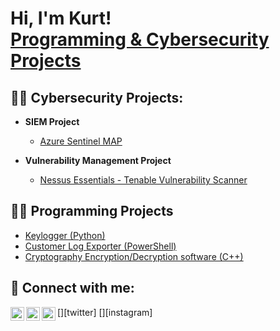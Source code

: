 <h1>Hi, I'm Kurt! <br/><a href="https://www.linkedin.com/in/kurtroy-haye-15804159/">Programming & Cybersecurity Projects</a></h1>

<h2>👨‍💻 Cybersecurity Projects:</h2>

- <b>SIEM Project</b>
  - [Azure Sentinel MAP](https://github.com/kurtroyhaye/Azure-Sentinel-SIEM-Project)

- <b>Vulnerability Management Project</b>
  - [Nessus Essentials - Tenable Vulnerability Scanner](https://github.com/kurtroyhaye/Nessus-Vulnerability-Management-Project)



<h2>👨‍💻 Programming Projects</h2>

- [Keylogger (Python)]([https://www.youtube.com/watch?v=a83ASGn_V_s](https://github.com/kurtroyhaye/Keylogger))
- [Customer Log Exporter (PowerShell)]([https://www.youtube.com/watch?v=uHy3oM7NnoU](https://github.com/kurtroyhaye/Custom-Security-Log-Exporter))
- [Cryptography Encryption/Decryption software (C++)]([https://www.youtube.com/watch?v=N-L9hklSlNk](https://github.com/kurtroyhaye/Cryptography-Project))

<h2> 🤳 Connect with me:</h2>

[<img align="left" alt="JoshMadakor | Twitter" width="22px" src="https://cdn.jsdelivr.net/npm/simple-icons@v3/icons/twitter.svg" />][twitter]
[<img align="left" alt="JoshMadakor | LinkedIn" width="22px" src="https://cdn.jsdelivr.net/npm/simple-icons@v3/icons/linkedin.svg" />][linkedin]
[<img align="left" alt="JoshMadakor | Instagram" width="22px" src="https://cdn.jsdelivr.net/npm/simple-icons@v3/icons/instagram.svg" />][instagram]


[linkedin]: linkedin.com/in/kurtroy-haye-15804159

<!--
 is a ✨ _special_ ✨ repository because its `README.md` (this file) appears on your GitHub profile.

Here are some ideas to get you started:

- 🔭 I’m currently working on ...
- 🌱 I’m currently learning ...
- 👯 I’m looking to collaborate on ...
- 🤔 I’m looking for help with ...
- 💬 Ask me about ...
- 📫 How to reach me: ...
- 😄 Pronouns: ...
- ⚡ Fun fact: ...
-->
